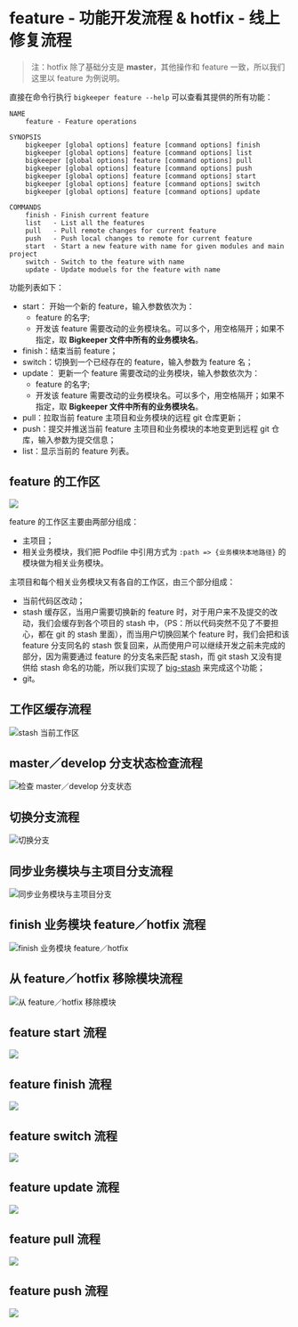 # feature - 功能开发流程 & hotfix - 线上修复流程

> 注：hotfix 除了基础分支是 **master**，其他操作和 feature 一致，所以我们这里以 feature 为例说明。

直接在命令行执行 `bigkeeper feature --help` 可以查看其提供的所有功能：

```
NAME
    feature - Feature operations

SYNOPSIS
    bigkeeper [global options] feature [command options] finish
    bigkeeper [global options] feature [command options] list
    bigkeeper [global options] feature [command options] pull
    bigkeeper [global options] feature [command options] push
    bigkeeper [global options] feature [command options] start
    bigkeeper [global options] feature [command options] switch
    bigkeeper [global options] feature [command options] update

COMMANDS
    finish - Finish current feature
    list   - List all the features
    pull   - Pull remote changes for current feature
    push   - Push local changes to remote for current feature
    start  - Start a new feature with name for given modules and main project
    switch - Switch to the feature with name
    update - Update moduels for the feature with name
```

功能列表如下：

- start：
  开始一个新的 feature，输入参数依次为：
  - feature 的名字;
  - 开发该 feature 需要改动的业务模块名。可以多个，用空格隔开；如果不指定，取 **Bigkeeper 文件中所有的业务模块名**。
- finish：结束当前 feature；
- switch：切换到一个已经存在的 feature，输入参数为 feature 名；
- update：
  更新一个 feature 需要改动的业务模块，输入参数依次为：
  - feature 的名字;
  - 开发该 feature 需要改动的业务模块名。可以多个，用空格隔开；如果不指定，取 **Bigkeeper 文件中所有的业务模块名**。
- pull：拉取当前 feature 主项目和业务模块的远程 git 仓库更新；
- push：提交并推送当前 feature 主项目和业务模块的本地变更到远程 git 仓库，输入参数为提交信息；
- list：显示当前的 feature 列表。

## feature 的工作区

![](../../resources/keynote/big-keeper-readme-feature/big-keeper-readme-feature.002.jpeg)

feature 的工作区主要由两部分组成：

- 主项目；
- 相关业务模块，我们把 Podfile 中引用方式为 `:path => {业务模块本地路径}` 的模块做为相关业务模块。

主项目和每个相关业务模块又有各自的工作区，由三个部分组成：

- 当前代码区改动；
- stash 缓存区，当用户需要切换新的 feature 时，对于用户来不及提交的改动，我们会缓存到各个项目的 stash 中，（PS：所以代码突然不见了不要担心，都在 git 的 stash 里面），而当用户切换回某个 feature 时，我们会把和该 feature 分支同名的 stash 恢复回来，从而使用户可以继续开发之前未完成的部分，因为需要通过 feature 的分支名来匹配 stash，而 git stash 又没有提供给 stash 命名的功能，所以我们实现了 [big-stash](https://github.com/BigKeeper/big-stash) 来完成这个功能；
- git。

## 工作区缓存流程

![stash 当前工作区](../../resources/keynote/big-keeper-readme-feature/big-keeper-readme-feature.003.jpeg)

## master／develop 分支状态检查流程

![检查 master／develop 分支状态](../../resources/keynote/big-keeper-readme-feature/big-keeper-readme-feature.004.jpeg)

## 切换分支流程

![切换分支](../../resources/keynote/big-keeper-readme-feature/big-keeper-readme-feature.005.jpeg)

## 同步业务模块与主项目分支流程

![同步业务模块与主项目分支](../../resources/keynote/big-keeper-readme-feature/big-keeper-readme-feature.006.jpeg)

## finish 业务模块 feature／hotfix 流程

![finish 业务模块 feature／hotfix](../../resources/keynote/big-keeper-readme-feature/big-keeper-readme-feature.007.jpeg)

## 从 feature／hotfix 移除模块流程

![从 feature／hotfix 移除模块](../../resources/keynote/big-keeper-readme-feature/big-keeper-readme-feature.008.jpeg)

## feature start 流程

![](../../resources/keynote/big-keeper-readme-feature/big-keeper-readme-feature.009.jpeg)

## feature finish 流程

![](../../resources/keynote/big-keeper-readme-feature/big-keeper-readme-feature.010.jpeg)

## feature switch 流程

![](../../resources/keynote/big-keeper-readme-feature/big-keeper-readme-feature.011.jpeg)

## feature update 流程

![](../../resources/keynote/big-keeper-readme-feature/big-keeper-readme-feature.012.jpeg)

## feature pull 流程

![](../../resources/keynote/big-keeper-readme-feature/big-keeper-readme-feature.013.jpeg)

## feature push 流程

![](../../resources/keynote/big-keeper-readme-feature/big-keeper-readme-feature.014.jpeg)
